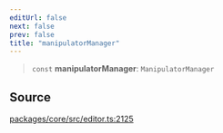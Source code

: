 ```yaml
---
editUrl: false
next: false
prev: false
title: "manipulatorManager"
---
```


> `const` **manipulatorManager**: `ManipulatorManager`

## Source

[packages/core/src/editor.ts:2125](https://github.com/dgmjs/dgmjs/blob/main/packages/core/src/editor.ts#L2125)

